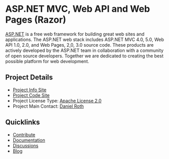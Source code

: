 # ASP.NET MVC, Web API and Web Pages (Razor)

[ASP.NET](http://asp.net) is a free web framework for building great web sites and applications. The ASP.NET web stack includes ASP.NET MVC 4.0, 5.0, Web API 1.0, 2.0, and Web Pages, 2,0, 3.0 source code. These products are actively developed by the ASP.NET team in collaboration with a community of open source developers. Together we are dedicated to creating the best possible platform for web development.

## Project Details
* [Project Info Site](https://aspnetwebstack.codeplex.com/) 
* [Project Code Site](https://aspnetwebstack.codeplex.com/SourceControl/latest)
* Project License Type: [Apache License 2.0](https://aspnetwebstack.codeplex.com/license)
* Project Main Contact: [Daniel Roth](http://www.codeplex.com/site/users/view/danroth27)

## Quicklinks

* [Contribute](https://aspnetwebstack.codeplex.com/wikipage?title=Contributing) 
* [Documentation](https://aspnetwebstack.codeplex.com/documentation)
* [Discussions](https://aspnetwebstack.codeplex.com/discussions)
* [Blog](http://blogs.msdn.com/b/webdev/)